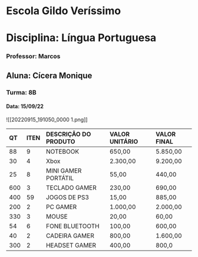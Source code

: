 # Escola Gildo Veríssimo
# Disciplina: Língua Portuguesa
### Professor: Marcos
## Aluna: Cícera Monique
### Turma: 8B
#### Data: 15/09/22
![[20220915_191050_0000 1.png]]

QT|ITEN|DESCRIÇÃO DO PRODUTO|VALOR UNITÁRIO|VALOR FINAL| 
|:--|:--|:--|:--|:--|
88|9|NOTEBOOK|650,00|5.850,00
30|4|Xbox|2.300,00|9.200,00
25|8|MINI GAMER PORTÁTIL|55,00|440,00|
600|3|TECLADO GAMER|230,00|690,00|
400|59|JOGOS DE PS3|15,00|885,00|
200|2|PC GAMER|1.000,00|2.000,00|
330|3|MOUSE|20,00|60,00|
54|6|FONE BLUETOOTH|100,00|600,00|
40|2|CADEIRA GAMER|800,00|1.600,00|
300|2|HEADSET GAMER|400,00|800,0

